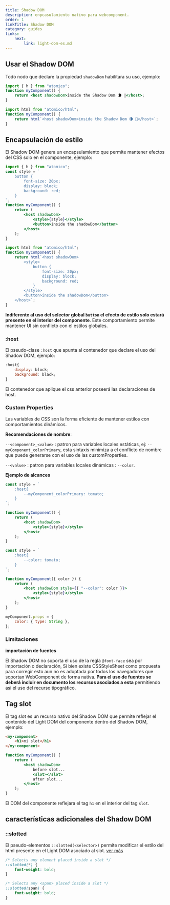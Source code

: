 ```yaml
---
title: Shadow DOM
description: enpcasulamiento nativo para webcomponent.
order: 1
linkTitle: Shadow DOM
category: guides
links:
    next:
        link: light-dom-es.md
---
```


## Usar el Shadow DOM

Todo nodo que declare la propiedad `shadowDom` habilitara su uso, ejemplo:

<doc-tabs tabs="JSX, Template String">

```jsx
import { h } from "atomico";
function myComponent() {
    return <host shadowDom>inside the Shadow Dom 🌘 🦇</host>;
}
```

```js
import html from "atomico/html";
function myComponent() {
    return html`<host shadowDom>inside the Shadow Dom 🌘 🦇</host>`;
}
```

</doc-tabs>

## Encapsulación de estilo

El Shadow DOM genera un encapsulamiento que permite mantener efectos del CSS solo en el componente, ejemplo:

<doc-tabs auto-height tabs="JSX, Template String">

```jsx
import { h } from "atomico";
const style = `
    button {
        font-size: 20px;
        display: block;
        background: red;
    }
`;
function myComponent() {
    return (
        <host shadowDom>
            <style>{style}</style>
            <button>inside the shadowDom</button>
        </host>
    );
}
```

```js
import html from "atomico/html";
function myComponent() {
    return html`<host shadowDom>
        <style>
            button {
                font-size: 20px;
                display: block;
                background: red;
            }
        </style>
        <button>inside the shadowDom</button>
    </host>`;
}
```

</doc-tabs>

**Indiferente al uso del selector global `button` el efecto de estilo solo estará presente en el interior del componente**. Este comportamiento permite mantener UI sin conflicto con el estilos globales.

### :host

El pseudo-clase `:host` que apunta al contenedor que declare el uso del Shadow DOM, ejemplo:

```jsx
:host{
    display: block;
    background: black;
}
```

El contenedor que aplique el css anterior poseerá las declaraciones de host.

### Custom Properties

Las variables de CSS son la forma eficiente de mantener estilos con comportamientos dinámicos.

**Recomendaciones de nombre**:

`--<component>_<value>` : patron para variables locales estáticas, ej: `--myComponent_colorPrimary`, esta sintaxis minimiza a el conflicto de nombre que puede generarse con el uso de las customProperties.

`--<value>` : patron para variables locales dinámicas : `--color`.

**Ejemplo de alcances**

<doc-tabs auto-height tabs="Estático, Dinámico">

```jsx
const style = `
    :host{
        --myComponent_colorPrimary: tomato;
    }
`;

function myComponent() {
    return (
        <host shadowDom>
            <style>{style}</style>
        </host>
    );
}
```

```jsx
const style = `
    :host{
        --color: tomato;
    }
`;

function myComponent({ color }) {
    return (
        <host shadowDom style={{ "--color": color }}>
            <style>{style}</style>
        </host>
    );
}

myComponent.props = {
    color: { type: String },
};
```

</doc-tabs>

### Limitaciones

**importación de fuentes**

El Shadow DOM no soporta el uso de la regla `@font-face` sea por importación o declaración, Si bien existe CSSStyleSheet como propuesta para corregir esto aun no es adoptada por todos los navegadores que soportan WebComponent de forma nativa. **Para el uso de fuentes se deberá incluir en documento los recursos asociados a esta** permitiendo asi el uso del recurso tipográfico.

## Tag slot

El tag slot es un recurso nativo del Shadow DOM que permite reflejar el contenido del Light DOM del componente dentro del Shadow DOM, ejemplo:

<doc-tabs auto-height tabs="Html, Componente">

```html
<my-component>
    <h1>mi slot</h1>
</my-component>
```

```jsx
function myComponent() {
    return (
        <host shadowDom>
            before slot...
            <slot></slot>
            after slot...
        </host>
    );
}
```

</doc-tabs>

El DOM del componente reflejara el tag `h1` en el interior del tag `slot`.

## características adicionales del Shadow DOM

<doc-details summary="::slotted">

### ::slotted

El pseudo-elementos `::slotted(<selector>)` permite modificar el estilo del html presente en el Light DOM asociado al slot. [ver más](https://developer.mozilla.org/en-US/docs/Web/CSS/::slotted)

```css
/* Selects any element placed inside a slot */
::slotted(*) {
    font-weight: bold;
}

/* Selects any <span> placed inside a slot */
::slotted(span) {
    font-weight: bold;
}
```

</doc-details>
